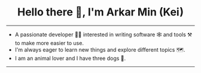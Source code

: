 <h1 align="center">Hello there 👋, I'm Arkar Min (Kei)</h1>

---
- A passionate developer 🧑‍💻 interested in writing software 🕸️ and tools ⚒️ to make more easier to use.
- I'm always eager to learn new things and explore different topics 🗺️.
- I am an animal lover and I have three dogs 🐶.
---
